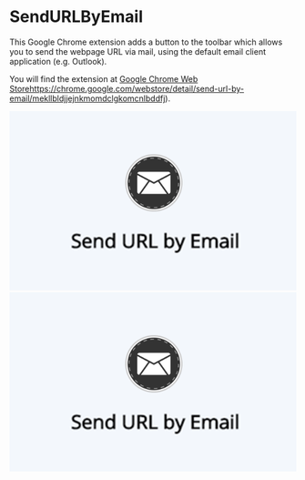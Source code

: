 # SendURLByEmail
This Google Chrome extension adds a button to the toolbar which allows you to send the webpage URL via mail, using the default email client application (e.g. Outlook).

You will find the extension at [Google Chrome Web Store](http://github.com)https://chrome.google.com/webstore/detail/send-url-by-email/mekllbldjjejnkmomdclgkomcnlbddfj).

![Screenshot #1](Screenshot1.png)
![Screenshot #2](Screenshot1.png)

